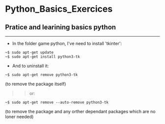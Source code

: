 # Python_Basics_Exercices
## Pratice and learining basics python
----

- In the folder game python, I've need to install 'tkinter':

```
~$ sudo apt-get update
~$ sudo apt-get install python3-tk
```

- And to uninstall it: 

```
~$ sudo apt-get remove python3-tk
```
(to remove the package itself)
>>or:

```
~$ sudo apt-get remove --auto-remove python3-tk
```
(to remove the package and any orther dependant packages which are no loner needed)


